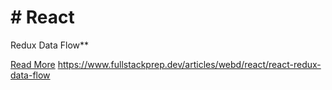 # # React

Redux Data Flow**

[Read More](https://www.fullstackprep.dev/articles/webd/react/react-redux-data-flow) https://www.fullstackprep.dev/articles/webd/react/react-redux-data-flow